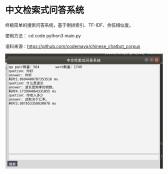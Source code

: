 # 中文检索式问答系统
终极简单的搜索问答系统，基于倒排索引、TF-IDF、余弦相似度。

使用方法：
cd code
python3 main.py

语料来源：https://github.com/codemayq/chinese_chatbot_corpus


![image](https://raw.githubusercontent.com/wdfgithub/Chinese-retrieval-QA-system/master/effect.png)
